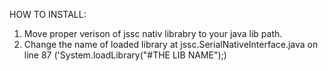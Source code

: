 HOW TO INSTALL:

1) Move proper verison of jssc nativ librabry to your java lib path.
2) Change the name of loaded library at jssc.SerialNativeInterface.java on line 87 ('System.loadLibrary("#THE LIB NAME");)